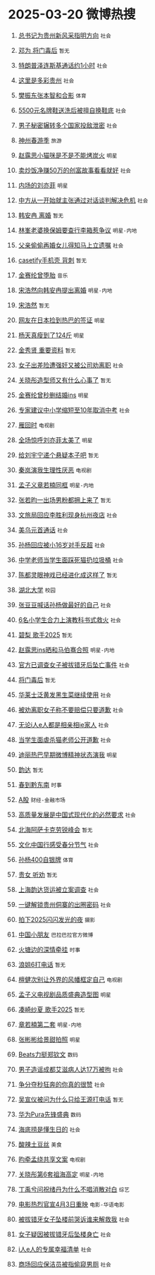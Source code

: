 # 2025-03-20 微博热搜 
1. [总书记为贵州新风采指明方向](https://m.weibo.cn/search?containerid=100103type%3D1%26t%3D10%26q%3D%23%E6%80%BB%E4%B9%A6%E8%AE%B0%E4%B8%BA%E8%B4%B5%E5%B7%9E%E6%96%B0%E9%A3%8E%E9%87%87%E6%8C%87%E6%98%8E%E6%96%B9%E5%90%91%23&stream_entry_id=51&isnewpage=1&extparam=seat%3D1%26pos%3D0%26cate%3D10103%26filter_type%3Drealtimehot%26stream_entry_id%3D51%26c_type%3D51%26q%3D%2523%25E6%2580%25BB%25E4%25B9%25A6%25E8%25AE%25B0%25E4%25B8%25BA%25E8%25B4%25B5%25E5%25B7%259E%25E6%2596%25B0%25E9%25A3%258E%25E9%2587%2587%25E6%258C%2587%25E6%2598%258E%25E6%2596%25B9%25E5%2590%2591%2523%26dgr%3D0%26display_time%3D1742419459%26pre_seqid%3D17424194598290327636117) `社会` 

2. [邓为 将门毒后](https://m.weibo.cn/search?containerid=100103type%3D1%26t%3D10%26q%3D%E9%82%93%E4%B8%BA+%E5%B0%86%E9%97%A8%E6%AF%92%E5%90%8E&stream_entry_id=31&isnewpage=1&extparam=seat%3D1%26pos%3D0%26filter_type%3Drealtimehot%26c_type%3D31%26flag%3D0%26realpos%3D1%26cate%3D5001%26lcate%3D5001%26band_rank%3D1%26stream_entry_id%3D31%26q%3D%25E9%2582%2593%25E4%25B8%25BA%2520%25E5%25B0%2586%25E9%2597%25A8%25E6%25AF%2592%25E5%2590%258E%26dgr%3D0%26display_time%3D1742419459%26pre_seqid%3D17424194598290327636117) `暂无` 

3. [特朗普泽连斯基通话约1小时](https://m.weibo.cn/search?containerid=100103type%3D1%26t%3D10%26q%3D%23%E7%89%B9%E6%9C%97%E6%99%AE%E6%B3%BD%E8%BF%9E%E6%96%AF%E5%9F%BA%E9%80%9A%E8%AF%9D%E7%BA%A61%E5%B0%8F%E6%97%B6%23&stream_entry_id=31&isnewpage=1&extparam=seat%3D1%26pos%3D1%26filter_type%3Drealtimehot%26c_type%3D31%26flag%3D0%26realpos%3D2%26cate%3D5001%26lcate%3D5001%26band_rank%3D2%26stream_entry_id%3D31%26q%3D%2523%25E7%2589%25B9%25E6%259C%2597%25E6%2599%25AE%25E6%25B3%25BD%25E8%25BF%259E%25E6%2596%25AF%25E5%259F%25BA%25E9%2580%259A%25E8%25AF%259D%25E7%25BA%25A61%25E5%25B0%258F%25E6%2597%25B6%2523%26dgr%3D0%26display_time%3D1742419459%26pre_seqid%3D17424194598290327636117) `社会` 

4. [这里是多彩贵州](https://m.weibo.cn/search?containerid=100103type%3D1%26t%3D10%26q%3D%23%E8%BF%99%E9%87%8C%E6%98%AF%E5%A4%9A%E5%BD%A9%E8%B4%B5%E5%B7%9E%23&stream_entry_id=31&isnewpage=1&extparam=seat%3D1%26pos%3D2%26filter_type%3Drealtimehot%26c_type%3D31%26flag%3D0%26realpos%3D3%26cate%3D5001%26lcate%3D5001%26band_rank%3D3%26stream_entry_id%3D31%26q%3D%2523%25E8%25BF%2599%25E9%2587%258C%25E6%2598%25AF%25E5%25A4%259A%25E5%25BD%25A9%25E8%25B4%25B5%25E5%25B7%259E%2523%26dgr%3D0%26display_time%3D1742419459%26pre_seqid%3D17424194598290327636117) `社会` 

5. [樊振东张本智和合影](https://m.weibo.cn/search?containerid=100103type%3D1%26t%3D10%26q%3D%23%E6%A8%8A%E6%8C%AF%E4%B8%9C%E5%BC%A0%E6%9C%AC%E6%99%BA%E5%92%8C%E5%90%88%E5%BD%B1%23&stream_entry_id=31&isnewpage=1&extparam=seat%3D1%26pos%3D3%26filter_type%3Drealtimehot%26c_type%3D31%26flag%3D0%26realpos%3D4%26cate%3D5001%26lcate%3D5001%26band_rank%3D4%26stream_entry_id%3D31%26q%3D%2523%25E6%25A8%258A%25E6%258C%25AF%25E4%25B8%259C%25E5%25BC%25A0%25E6%259C%25AC%25E6%2599%25BA%25E5%2592%258C%25E5%2590%2588%25E5%25BD%25B1%2523%26dgr%3D0%26display_time%3D1742419459%26pre_seqid%3D17424194598290327636117) `体育` 

6. [5500元名牌鞋送洗后被擅自换鞋底](https://m.weibo.cn/search?containerid=100103type%3D1%26t%3D10%26q%3D%235500%E5%85%83%E5%90%8D%E7%89%8C%E9%9E%8B%E9%80%81%E6%B4%97%E5%90%8E%E8%A2%AB%E6%93%85%E8%87%AA%E6%8D%A2%E9%9E%8B%E5%BA%95%23&stream_entry_id=31&isnewpage=1&extparam=seat%3D1%26pos%3D4%26filter_type%3Drealtimehot%26c_type%3D31%26flag%3D0%26realpos%3D5%26cate%3D5001%26lcate%3D5001%26band_rank%3D5%26stream_entry_id%3D31%26q%3D%25235500%25E5%2585%2583%25E5%2590%258D%25E7%2589%258C%25E9%259E%258B%25E9%2580%2581%25E6%25B4%2597%25E5%2590%258E%25E8%25A2%25AB%25E6%2593%2585%25E8%2587%25AA%25E6%258D%25A2%25E9%259E%258B%25E5%25BA%2595%2523%26dgr%3D0%26display_time%3D1742419459%26pre_seqid%3D17424194598290327636117) `社会` 

7. [男子秘密辗转多个国家投敌泄密](https://m.weibo.cn/search?containerid=100103type%3D1%26t%3D10%26q%3D%23%E7%94%B7%E5%AD%90%E7%A7%98%E5%AF%86%E8%BE%97%E8%BD%AC%E5%A4%9A%E4%B8%AA%E5%9B%BD%E5%AE%B6%E6%8A%95%E6%95%8C%E6%B3%84%E5%AF%86%23&stream_entry_id=31&isnewpage=1&extparam=seat%3D1%26pos%3D5%26filter_type%3Drealtimehot%26c_type%3D31%26flag%3D1%26realpos%3D6%26cate%3D5001%26lcate%3D5001%26band_rank%3D6%26stream_entry_id%3D31%26q%3D%2523%25E7%2594%25B7%25E5%25AD%2590%25E7%25A7%2598%25E5%25AF%2586%25E8%25BE%2597%25E8%25BD%25AC%25E5%25A4%259A%25E4%25B8%25AA%25E5%259B%25BD%25E5%25AE%25B6%25E6%258A%2595%25E6%2595%258C%25E6%25B3%2584%25E5%25AF%2586%2523%26dgr%3D0%26display_time%3D1742419459%26pre_seqid%3D17424194598290327636117) `社会` 

8. [神州春游季](https://m.weibo.cn/search?containerid=100103type%3D1%26t%3D10%26q%3D%23%E7%A5%9E%E5%B7%9E%E6%98%A5%E6%B8%B8%E5%AD%A3%23&stream_entry_id=31&isnewpage=1&extparam=seat%3D1%26pos%3D6%26adid%3D279568%26filter_type%3Drealtimehot%26c_type%3D31%26topic_ad%3D1%26lcate%3D5001%26is_ad_pos%3D1%26cate%3D5001%26stream_entry_id%3D31%26band_rank%3D7%26q%3D%2523%25E7%25A5%259E%25E5%25B7%259E%25E6%2598%25A5%25E6%25B8%25B8%25E5%25AD%25A3%2523%26dgr%3D0%26display_time%3D1742419459%26pre_seqid%3D17424194598290327636117) `旅游` 

9. [赵露思小猫咪是不是不能烤炭火](https://m.weibo.cn/search?containerid=100103type%3D1%26t%3D10%26q%3D%23%E8%B5%B5%E9%9C%B2%E6%80%9D%E5%B0%8F%E7%8C%AB%E5%92%AA%E6%98%AF%E4%B8%8D%E6%98%AF%E4%B8%8D%E8%83%BD%E7%83%A4%E7%82%AD%E7%81%AB%23&stream_entry_id=31&isnewpage=1&extparam=seat%3D1%26pos%3D7%26filter_type%3Drealtimehot%26c_type%3D31%26flag%3D0%26realpos%3D7%26cate%3D5001%26lcate%3D5001%26band_rank%3D7%26stream_entry_id%3D31%26q%3D%2523%25E8%25B5%25B5%25E9%259C%25B2%25E6%2580%259D%25E5%25B0%258F%25E7%258C%25AB%25E5%2592%25AA%25E6%2598%25AF%25E4%25B8%258D%25E6%2598%25AF%25E4%25B8%258D%25E8%2583%25BD%25E7%2583%25A4%25E7%2582%25AD%25E7%2581%25AB%2523%26dgr%3D0%26display_time%3D1742419459%26pre_seqid%3D17424194598290327636117) `明星` 

10. [卖炒饭净赚50万的创富故事看看就好](https://m.weibo.cn/search?containerid=100103type%3D1%26t%3D10%26q%3D%23%E5%8D%96%E7%82%92%E9%A5%AD%E5%87%80%E8%B5%9A50%E4%B8%87%E7%9A%84%E5%88%9B%E5%AF%8C%E6%95%85%E4%BA%8B%E7%9C%8B%E7%9C%8B%E5%B0%B1%E5%A5%BD%23&stream_entry_id=31&isnewpage=1&extparam=seat%3D1%26pos%3D8%26filter_type%3Drealtimehot%26c_type%3D31%26flag%3D0%26realpos%3D8%26cate%3D5001%26lcate%3D5001%26band_rank%3D8%26stream_entry_id%3D31%26q%3D%2523%25E5%258D%2596%25E7%2582%2592%25E9%25A5%25AD%25E5%2587%2580%25E8%25B5%259A50%25E4%25B8%2587%25E7%259A%2584%25E5%2588%259B%25E5%25AF%258C%25E6%2595%2585%25E4%25BA%258B%25E7%259C%258B%25E7%259C%258B%25E5%25B0%25B1%25E5%25A5%25BD%2523%26dgr%3D0%26display_time%3D1742419459%26pre_seqid%3D17424194598290327636117) `社会` 

11. [内场的刘亦菲](https://m.weibo.cn/search?containerid=100103type%3D1%26t%3D10%26q%3D%23%E5%86%85%E5%9C%BA%E7%9A%84%E5%88%98%E4%BA%A6%E8%8F%B2%23&stream_entry_id=31&isnewpage=1&extparam=seat%3D1%26pos%3D9%26filter_type%3Drealtimehot%26c_type%3D31%26flag%3D0%26realpos%3D9%26cate%3D5001%26lcate%3D5001%26band_rank%3D9%26stream_entry_id%3D31%26q%3D%2523%25E5%2586%2585%25E5%259C%25BA%25E7%259A%2584%25E5%2588%2598%25E4%25BA%25A6%25E8%258F%25B2%2523%26dgr%3D0%26display_time%3D1742419459%26pre_seqid%3D17424194598290327636117) `明星` 

12. [中方从一开始就主张通过对话谈判解决危机](https://m.weibo.cn/search?containerid=100103type%3D1%26t%3D10%26q%3D%23%E4%B8%AD%E6%96%B9%E4%BB%8E%E4%B8%80%E5%BC%80%E5%A7%8B%E5%B0%B1%E4%B8%BB%E5%BC%A0%E9%80%9A%E8%BF%87%E5%AF%B9%E8%AF%9D%E8%B0%88%E5%88%A4%E8%A7%A3%E5%86%B3%E5%8D%B1%E6%9C%BA%23&stream_entry_id=31&isnewpage=1&extparam=seat%3D1%26pos%3D10%26filter_type%3Drealtimehot%26c_type%3D31%26flag%3D1%26realpos%3D10%26cate%3D5001%26lcate%3D5001%26band_rank%3D10%26stream_entry_id%3D31%26q%3D%2523%25E4%25B8%25AD%25E6%2596%25B9%25E4%25BB%258E%25E4%25B8%2580%25E5%25BC%2580%25E5%25A7%258B%25E5%25B0%25B1%25E4%25B8%25BB%25E5%25BC%25A0%25E9%2580%259A%25E8%25BF%2587%25E5%25AF%25B9%25E8%25AF%259D%25E8%25B0%2588%25E5%2588%25A4%25E8%25A7%25A3%25E5%2586%25B3%25E5%258D%25B1%25E6%259C%25BA%2523%26dgr%3D0%26display_time%3D1742419459%26pre_seqid%3D17424194598290327636117) `社会` 

13. [韩安冉 离婚](https://m.weibo.cn/search?containerid=100103type%3D1%26t%3D10%26q%3D%E9%9F%A9%E5%AE%89%E5%86%89+%E7%A6%BB%E5%A9%9A&stream_entry_id=31&isnewpage=1&extparam=seat%3D1%26pos%3D11%26filter_type%3Drealtimehot%26c_type%3D31%26flag%3D2%26realpos%3D11%26cate%3D5001%26lcate%3D5001%26band_rank%3D11%26stream_entry_id%3D31%26q%3D%25E9%259F%25A9%25E5%25AE%2589%25E5%2586%2589%2520%25E7%25A6%25BB%25E5%25A9%259A%26dgr%3D0%26display_time%3D1742419459%26pre_seqid%3D17424194598290327636117) `暂无` 

14. [林峯老婆换保姆要查行李箱惹争议](https://m.weibo.cn/search?containerid=100103type%3D1%26t%3D10%26q%3D%23%E6%9E%97%E5%B3%AF%E8%80%81%E5%A9%86%E6%8D%A2%E4%BF%9D%E5%A7%86%E8%A6%81%E6%9F%A5%E8%A1%8C%E6%9D%8E%E7%AE%B1%E6%83%B9%E4%BA%89%E8%AE%AE%23&stream_entry_id=31&isnewpage=1&extparam=seat%3D1%26pos%3D12%26filter_type%3Drealtimehot%26c_type%3D31%26flag%3D2%26realpos%3D12%26cate%3D5001%26lcate%3D5001%26band_rank%3D12%26stream_entry_id%3D31%26q%3D%2523%25E6%259E%2597%25E5%25B3%25AF%25E8%2580%2581%25E5%25A9%2586%25E6%258D%25A2%25E4%25BF%259D%25E5%25A7%2586%25E8%25A6%2581%25E6%259F%25A5%25E8%25A1%258C%25E6%259D%258E%25E7%25AE%25B1%25E6%2583%25B9%25E4%25BA%2589%25E8%25AE%25AE%2523%26dgr%3D0%26display_time%3D1742419459%26pre_seqid%3D17424194598290327636117) `明星-内地` 

15. [父亲偷偷再婚女儿得知马上立遗嘱](https://m.weibo.cn/search?containerid=100103type%3D1%26t%3D10%26q%3D%23%E7%88%B6%E4%BA%B2%E5%81%B7%E5%81%B7%E5%86%8D%E5%A9%9A%E5%A5%B3%E5%84%BF%E5%BE%97%E7%9F%A5%E9%A9%AC%E4%B8%8A%E7%AB%8B%E9%81%97%E5%98%B1%23&stream_entry_id=31&isnewpage=1&extparam=seat%3D1%26pos%3D13%26filter_type%3Drealtimehot%26c_type%3D31%26flag%3D2%26realpos%3D13%26cate%3D5001%26lcate%3D5001%26band_rank%3D13%26stream_entry_id%3D31%26q%3D%2523%25E7%2588%25B6%25E4%25BA%25B2%25E5%2581%25B7%25E5%2581%25B7%25E5%2586%258D%25E5%25A9%259A%25E5%25A5%25B3%25E5%2584%25BF%25E5%25BE%2597%25E7%259F%25A5%25E9%25A9%25AC%25E4%25B8%258A%25E7%25AB%258B%25E9%2581%2597%25E5%2598%25B1%2523%26dgr%3D0%26display_time%3D1742419459%26pre_seqid%3D17424194598290327636117) `社会` 

16. [casetify手机壳 背刺](https://m.weibo.cn/search?containerid=100103type%3D1%26t%3D10%26q%3Dcasetify%E6%89%8B%E6%9C%BA%E5%A3%B3+%E8%83%8C%E5%88%BA&stream_entry_id=31&isnewpage=1&extparam=seat%3D1%26pos%3D14%26filter_type%3Drealtimehot%26c_type%3D31%26flag%3D0%26realpos%3D14%26cate%3D5001%26lcate%3D5001%26band_rank%3D14%26stream_entry_id%3D31%26q%3Dcasetify%25E6%2589%258B%25E6%259C%25BA%25E5%25A3%25B3%2520%25E8%2583%258C%25E5%2588%25BA%26dgr%3D0%26display_time%3D1742419459%26pre_seqid%3D17424194598290327636117) `暂无` 

17. [金赛纶曾堕胎](https://m.weibo.cn/search?containerid=100103type%3D1%26t%3D10%26q%3D%23%E9%87%91%E8%B5%9B%E7%BA%B6%E6%9B%BE%E5%A0%95%E8%83%8E%23&stream_entry_id=31&isnewpage=1&extparam=seat%3D1%26pos%3D15%26filter_type%3Drealtimehot%26c_type%3D31%26flag%3D2%26realpos%3D15%26cate%3D5001%26lcate%3D5001%26band_rank%3D15%26stream_entry_id%3D31%26q%3D%2523%25E9%2587%2591%25E8%25B5%259B%25E7%25BA%25B6%25E6%259B%25BE%25E5%25A0%2595%25E8%2583%258E%2523%26dgr%3D0%26display_time%3D1742419459%26pre_seqid%3D17424194598290327636117) `音乐` 

18. [宋浩然向韩安冉提出离婚](https://m.weibo.cn/search?containerid=100103type%3D1%26t%3D10%26q%3D%23%E5%AE%8B%E6%B5%A9%E7%84%B6%E5%90%91%E9%9F%A9%E5%AE%89%E5%86%89%E6%8F%90%E5%87%BA%E7%A6%BB%E5%A9%9A%23&stream_entry_id=31&isnewpage=1&extparam=seat%3D1%26pos%3D16%26filter_type%3Drealtimehot%26c_type%3D31%26flag%3D2%26realpos%3D16%26cate%3D5001%26lcate%3D5001%26band_rank%3D16%26stream_entry_id%3D31%26q%3D%2523%25E5%25AE%258B%25E6%25B5%25A9%25E7%2584%25B6%25E5%2590%2591%25E9%259F%25A9%25E5%25AE%2589%25E5%2586%2589%25E6%258F%2590%25E5%2587%25BA%25E7%25A6%25BB%25E5%25A9%259A%2523%26dgr%3D0%26display_time%3D1742419459%26pre_seqid%3D17424194598290327636117) `明星-内地` 

19. [宋浩然](https://m.weibo.cn/search?containerid=100103type%3D1%26t%3D10%26q%3D%E5%AE%8B%E6%B5%A9%E7%84%B6&stream_entry_id=31&isnewpage=1&extparam=seat%3D1%26pos%3D17%26filter_type%3Drealtimehot%26c_type%3D31%26flag%3D0%26realpos%3D17%26cate%3D5001%26lcate%3D5001%26band_rank%3D17%26stream_entry_id%3D31%26q%3D%25E5%25AE%258B%25E6%25B5%25A9%25E7%2584%25B6%26dgr%3D0%26display_time%3D1742419459%26pre_seqid%3D17424194598290327636117) `暂无` 

20. [网友在日本捡到热巴的签证](https://m.weibo.cn/search?containerid=100103type%3D1%26t%3D10%26q%3D%23%E7%BD%91%E5%8F%8B%E5%9C%A8%E6%97%A5%E6%9C%AC%E6%8D%A1%E5%88%B0%E7%83%AD%E5%B7%B4%E7%9A%84%E7%AD%BE%E8%AF%81%23&stream_entry_id=31&isnewpage=1&extparam=seat%3D1%26pos%3D18%26filter_type%3Drealtimehot%26c_type%3D31%26flag%3D2%26realpos%3D18%26cate%3D5001%26lcate%3D5001%26band_rank%3D18%26stream_entry_id%3D31%26q%3D%2523%25E7%25BD%2591%25E5%258F%258B%25E5%259C%25A8%25E6%2597%25A5%25E6%259C%25AC%25E6%258D%25A1%25E5%2588%25B0%25E7%2583%25AD%25E5%25B7%25B4%25E7%259A%2584%25E7%25AD%25BE%25E8%25AF%2581%2523%26dgr%3D0%26display_time%3D1742419459%26pre_seqid%3D17424194598290327636117) `明星` 

21. [杨天真瘦到了124斤](https://m.weibo.cn/search?containerid=100103type%3D1%26t%3D10%26q%3D%23%E6%9D%A8%E5%A4%A9%E7%9C%9F%E7%98%A6%E5%88%B0%E4%BA%86124%E6%96%A4%23&stream_entry_id=31&isnewpage=1&extparam=seat%3D1%26pos%3D19%26filter_type%3Drealtimehot%26c_type%3D31%26flag%3D2%26realpos%3D19%26cate%3D5001%26lcate%3D5001%26band_rank%3D19%26stream_entry_id%3D31%26q%3D%2523%25E6%259D%25A8%25E5%25A4%25A9%25E7%259C%259F%25E7%2598%25A6%25E5%2588%25B0%25E4%25BA%2586124%25E6%2596%25A4%2523%26dgr%3D0%26display_time%3D1742419459%26pre_seqid%3D17424194598290327636117) `明星` 

22. [金秀贤 重要资料](https://m.weibo.cn/search?containerid=100103type%3D1%26t%3D10%26q%3D%E9%87%91%E7%A7%80%E8%B4%A4+%E9%87%8D%E8%A6%81%E8%B5%84%E6%96%99&stream_entry_id=31&isnewpage=1&extparam=seat%3D1%26pos%3D20%26filter_type%3Drealtimehot%26c_type%3D31%26flag%3D2%26realpos%3D20%26cate%3D5001%26lcate%3D5001%26band_rank%3D20%26stream_entry_id%3D31%26q%3D%25E9%2587%2591%25E7%25A7%2580%25E8%25B4%25A4%2520%25E9%2587%258D%25E8%25A6%2581%25E8%25B5%2584%25E6%2596%2599%26dgr%3D0%26display_time%3D1742419459%26pre_seqid%3D17424194598290327636117) `暂无` 

23. [女子出差险遭强奸又被公司劝离职](https://m.weibo.cn/search?containerid=100103type%3D1%26t%3D10%26q%3D%23%E5%A5%B3%E5%AD%90%E5%87%BA%E5%B7%AE%E9%99%A9%E9%81%AD%E5%BC%BA%E5%A5%B8%E5%8F%88%E8%A2%AB%E5%85%AC%E5%8F%B8%E5%8A%9D%E7%A6%BB%E8%81%8C%23&stream_entry_id=31&isnewpage=1&extparam=seat%3D1%26pos%3D21%26filter_type%3Drealtimehot%26c_type%3D31%26flag%3D2%26realpos%3D21%26cate%3D5001%26lcate%3D5001%26band_rank%3D21%26stream_entry_id%3D31%26q%3D%2523%25E5%25A5%25B3%25E5%25AD%2590%25E5%2587%25BA%25E5%25B7%25AE%25E9%2599%25A9%25E9%2581%25AD%25E5%25BC%25BA%25E5%25A5%25B8%25E5%258F%2588%25E8%25A2%25AB%25E5%2585%25AC%25E5%258F%25B8%25E5%258A%259D%25E7%25A6%25BB%25E8%2581%258C%2523%26dgr%3D0%26display_time%3D1742419459%26pre_seqid%3D17424194598290327636117) `社会` 

24. [关晓彤造型师又有什么心事了](https://m.weibo.cn/search?containerid=100103type%3D1%26t%3D10%26q%3D%E5%85%B3%E6%99%93%E5%BD%A4%E9%80%A0%E5%9E%8B%E5%B8%88%E5%8F%88%E6%9C%89%E4%BB%80%E4%B9%88%E5%BF%83%E4%BA%8B%E4%BA%86&stream_entry_id=31&isnewpage=1&extparam=seat%3D1%26pos%3D22%26filter_type%3Drealtimehot%26c_type%3D31%26flag%3D2%26realpos%3D22%26cate%3D5001%26lcate%3D5001%26band_rank%3D22%26stream_entry_id%3D31%26q%3D%25E5%2585%25B3%25E6%2599%2593%25E5%25BD%25A4%25E9%2580%25A0%25E5%259E%258B%25E5%25B8%2588%25E5%258F%2588%25E6%259C%2589%25E4%25BB%2580%25E4%25B9%2588%25E5%25BF%2583%25E4%25BA%258B%25E4%25BA%2586%26dgr%3D0%26display_time%3D1742419459%26pre_seqid%3D17424194598290327636117) `暂无` 

25. [金赛纶曾秒删结婚ins](https://m.weibo.cn/search?containerid=100103type%3D1%26t%3D10%26q%3D%23%E9%87%91%E8%B5%9B%E7%BA%B6%E6%9B%BE%E7%A7%92%E5%88%A0%E7%BB%93%E5%A9%9Ains%23&stream_entry_id=31&isnewpage=1&extparam=seat%3D1%26pos%3D23%26filter_type%3Drealtimehot%26c_type%3D31%26flag%3D2%26realpos%3D23%26cate%3D5001%26lcate%3D5001%26band_rank%3D23%26stream_entry_id%3D31%26q%3D%2523%25E9%2587%2591%25E8%25B5%259B%25E7%25BA%25B6%25E6%259B%25BE%25E7%25A7%2592%25E5%2588%25A0%25E7%25BB%2593%25E5%25A9%259Ains%2523%26dgr%3D0%26display_time%3D1742419459%26pre_seqid%3D17424194598290327636117) `明星` 

26. [专家建议中小学缩短至10年取消中考](https://m.weibo.cn/search?containerid=100103type%3D1%26t%3D10%26q%3D%23%E4%B8%93%E5%AE%B6%E5%BB%BA%E8%AE%AE%E4%B8%AD%E5%B0%8F%E5%AD%A6%E7%BC%A9%E7%9F%AD%E8%87%B310%E5%B9%B4%E5%8F%96%E6%B6%88%E4%B8%AD%E8%80%83%23&stream_entry_id=31&isnewpage=1&extparam=seat%3D1%26pos%3D24%26filter_type%3Drealtimehot%26c_type%3D31%26flag%3D0%26realpos%3D24%26cate%3D5001%26lcate%3D5001%26band_rank%3D24%26stream_entry_id%3D31%26q%3D%2523%25E4%25B8%2593%25E5%25AE%25B6%25E5%25BB%25BA%25E8%25AE%25AE%25E4%25B8%25AD%25E5%25B0%258F%25E5%25AD%25A6%25E7%25BC%25A9%25E7%259F%25AD%25E8%2587%25B310%25E5%25B9%25B4%25E5%258F%2596%25E6%25B6%2588%25E4%25B8%25AD%25E8%2580%2583%2523%26dgr%3D0%26display_time%3D1742419459%26pre_seqid%3D17424194598290327636117) `社会` 

27. [雁回时](https://m.weibo.cn/search?containerid=100103type%3D1%26t%3D10%26q%3D%E9%9B%81%E5%9B%9E%E6%97%B6&stream_entry_id=31&isnewpage=1&extparam=seat%3D1%26pos%3D25%26filter_type%3Drealtimehot%26c_type%3D31%26flag%3D0%26realpos%3D25%26cate%3D5001%26lcate%3D5001%26band_rank%3D25%26stream_entry_id%3D31%26q%3D%25E9%259B%2581%25E5%259B%259E%25E6%2597%25B6%26dgr%3D0%26display_time%3D1742419459%26pre_seqid%3D17424194598290327636117) `电视剧` 

28. [全场惊呼刘亦菲太美了](https://m.weibo.cn/search?containerid=100103type%3D1%26t%3D10%26q%3D%23%E5%85%A8%E5%9C%BA%E6%83%8A%E5%91%BC%E5%88%98%E4%BA%A6%E8%8F%B2%E5%A4%AA%E7%BE%8E%E4%BA%86%23&stream_entry_id=31&isnewpage=1&extparam=seat%3D1%26pos%3D26%26filter_type%3Drealtimehot%26c_type%3D31%26flag%3D0%26realpos%3D26%26cate%3D5001%26lcate%3D5001%26band_rank%3D26%26stream_entry_id%3D31%26q%3D%2523%25E5%2585%25A8%25E5%259C%25BA%25E6%2583%258A%25E5%2591%25BC%25E5%2588%2598%25E4%25BA%25A6%25E8%258F%25B2%25E5%25A4%25AA%25E7%25BE%258E%25E4%25BA%2586%2523%26dgr%3D0%26display_time%3D1742419459%26pre_seqid%3D17424194598290327636117) `明星` 

29. [给刘宇宁递个悬疑本子吧](https://m.weibo.cn/search?containerid=100103type%3D1%26t%3D10%26q%3D%E7%BB%99%E5%88%98%E5%AE%87%E5%AE%81%E9%80%92%E4%B8%AA%E6%82%AC%E7%96%91%E6%9C%AC%E5%AD%90%E5%90%A7&stream_entry_id=31&isnewpage=1&extparam=seat%3D1%26pos%3D27%26filter_type%3Drealtimehot%26c_type%3D31%26flag%3D0%26realpos%3D27%26cate%3D5001%26lcate%3D5001%26band_rank%3D27%26stream_entry_id%3D31%26q%3D%25E7%25BB%2599%25E5%2588%2598%25E5%25AE%2587%25E5%25AE%2581%25E9%2580%2592%25E4%25B8%25AA%25E6%2582%25AC%25E7%2596%2591%25E6%259C%25AC%25E5%25AD%2590%25E5%2590%25A7%26dgr%3D0%26display_time%3D1742419459%26pre_seqid%3D17424194598290327636117) `暂无` 

30. [秦岚演我生理性厌恶](https://m.weibo.cn/search?containerid=100103type%3D1%26t%3D10%26q%3D%E7%A7%A6%E5%B2%9A%E6%BC%94%E6%88%91%E7%94%9F%E7%90%86%E6%80%A7%E5%8E%8C%E6%81%B6&stream_entry_id=31&isnewpage=1&extparam=seat%3D1%26pos%3D28%26filter_type%3Drealtimehot%26c_type%3D31%26flag%3D0%26realpos%3D28%26cate%3D5001%26lcate%3D5001%26band_rank%3D28%26stream_entry_id%3D31%26q%3D%25E7%25A7%25A6%25E5%25B2%259A%25E6%25BC%2594%25E6%2588%2591%25E7%2594%259F%25E7%2590%2586%25E6%2580%25A7%25E5%258E%258C%25E6%2581%25B6%26dgr%3D0%26display_time%3D1742419459%26pre_seqid%3D17424194598290327636117) `电视剧` 

31. [孟子义章若楠同框](https://m.weibo.cn/search?containerid=100103type%3D1%26t%3D10%26q%3D%23%E5%AD%9F%E5%AD%90%E4%B9%89%E7%AB%A0%E8%8B%A5%E6%A5%A0%E5%90%8C%E6%A1%86%23&stream_entry_id=31&isnewpage=1&extparam=seat%3D1%26pos%3D29%26filter_type%3Drealtimehot%26c_type%3D31%26flag%3D0%26realpos%3D29%26cate%3D5001%26lcate%3D5001%26band_rank%3D29%26stream_entry_id%3D31%26q%3D%2523%25E5%25AD%259F%25E5%25AD%2590%25E4%25B9%2589%25E7%25AB%25A0%25E8%258B%25A5%25E6%25A5%25A0%25E5%2590%258C%25E6%25A1%2586%2523%26dgr%3D0%26display_time%3D1742419459%26pre_seqid%3D17424194598290327636117) `明星-内地` 

32. [张若昀一出场男粉都拥上来了](https://m.weibo.cn/search?containerid=100103type%3D1%26t%3D10%26q%3D%E5%BC%A0%E8%8B%A5%E6%98%80%E4%B8%80%E5%87%BA%E5%9C%BA%E7%94%B7%E7%B2%89%E9%83%BD%E6%8B%A5%E4%B8%8A%E6%9D%A5%E4%BA%86&stream_entry_id=31&isnewpage=1&extparam=seat%3D1%26pos%3D30%26filter_type%3Drealtimehot%26c_type%3D31%26flag%3D0%26realpos%3D30%26cate%3D5001%26lcate%3D5001%26band_rank%3D30%26stream_entry_id%3D31%26q%3D%25E5%25BC%25A0%25E8%258B%25A5%25E6%2598%2580%25E4%25B8%2580%25E5%2587%25BA%25E5%259C%25BA%25E7%2594%25B7%25E7%25B2%2589%25E9%2583%25BD%25E6%258B%25A5%25E4%25B8%258A%25E6%259D%25A5%25E4%25BA%2586%26dgr%3D0%26display_time%3D1742419459%26pre_seqid%3D17424194598290327636117) `暂无` 

33. [文旅局回应李胜利现身杭州夜店](https://m.weibo.cn/search?containerid=100103type%3D1%26t%3D10%26q%3D%23%E6%96%87%E6%97%85%E5%B1%80%E5%9B%9E%E5%BA%94%E6%9D%8E%E8%83%9C%E5%88%A9%E7%8E%B0%E8%BA%AB%E6%9D%AD%E5%B7%9E%E5%A4%9C%E5%BA%97%23&stream_entry_id=31&isnewpage=1&extparam=seat%3D1%26pos%3D31%26filter_type%3Drealtimehot%26c_type%3D31%26flag%3D1%26realpos%3D31%26cate%3D5001%26lcate%3D5001%26band_rank%3D31%26stream_entry_id%3D31%26q%3D%2523%25E6%2596%2587%25E6%2597%2585%25E5%25B1%2580%25E5%259B%259E%25E5%25BA%2594%25E6%259D%258E%25E8%2583%259C%25E5%2588%25A9%25E7%258E%25B0%25E8%25BA%25AB%25E6%259D%25AD%25E5%25B7%259E%25E5%25A4%259C%25E5%25BA%2597%2523%26dgr%3D0%26display_time%3D1742419459%26pre_seqid%3D17424194598290327636117) `社会` 

34. [美乌元首通话](https://m.weibo.cn/search?containerid=100103type%3D1%26t%3D10%26q%3D%23%E7%BE%8E%E4%B9%8C%E5%85%83%E9%A6%96%E9%80%9A%E8%AF%9D%23&stream_entry_id=31&isnewpage=1&extparam=seat%3D1%26pos%3D32%26filter_type%3Drealtimehot%26c_type%3D31%26flag%3D0%26realpos%3D32%26cate%3D5001%26lcate%3D5001%26band_rank%3D32%26stream_entry_id%3D31%26q%3D%2523%25E7%25BE%258E%25E4%25B9%258C%25E5%2585%2583%25E9%25A6%2596%25E9%2580%259A%25E8%25AF%259D%2523%26dgr%3D0%26display_time%3D1742419459%26pre_seqid%3D17424194598290327636117) `社会` 

35. [孙杨回应被小16岁对手反超](https://m.weibo.cn/search?containerid=100103type%3D1%26t%3D10%26q%3D%23%E5%AD%99%E6%9D%A8%E5%9B%9E%E5%BA%94%E8%A2%AB%E5%B0%8F16%E5%B2%81%E5%AF%B9%E6%89%8B%E5%8F%8D%E8%B6%85%23&stream_entry_id=31&isnewpage=1&extparam=seat%3D1%26pos%3D33%26filter_type%3Drealtimehot%26c_type%3D31%26flag%3D0%26realpos%3D33%26cate%3D5001%26lcate%3D5001%26band_rank%3D33%26stream_entry_id%3D31%26q%3D%2523%25E5%25AD%2599%25E6%259D%25A8%25E5%259B%259E%25E5%25BA%2594%25E8%25A2%25AB%25E5%25B0%258F16%25E5%25B2%2581%25E5%25AF%25B9%25E6%2589%258B%25E5%258F%258D%25E8%25B6%2585%2523%26dgr%3D0%26display_time%3D1742419459%26pre_seqid%3D17424194598290327636117) `社会` 

36. [中学老师当学生面踩死猫扔垃圾桶](https://m.weibo.cn/search?containerid=100103type%3D1%26t%3D10%26q%3D%23%E4%B8%AD%E5%AD%A6%E8%80%81%E5%B8%88%E5%BD%93%E5%AD%A6%E7%94%9F%E9%9D%A2%E8%B8%A9%E6%AD%BB%E7%8C%AB%E6%89%94%E5%9E%83%E5%9C%BE%E6%A1%B6%23&stream_entry_id=31&isnewpage=1&extparam=seat%3D1%26pos%3D34%26filter_type%3Drealtimehot%26c_type%3D31%26flag%3D0%26realpos%3D34%26cate%3D5001%26lcate%3D5001%26band_rank%3D34%26stream_entry_id%3D31%26q%3D%2523%25E4%25B8%25AD%25E5%25AD%25A6%25E8%2580%2581%25E5%25B8%2588%25E5%25BD%2593%25E5%25AD%25A6%25E7%2594%259F%25E9%259D%25A2%25E8%25B8%25A9%25E6%25AD%25BB%25E7%258C%25AB%25E6%2589%2594%25E5%259E%2583%25E5%259C%25BE%25E6%25A1%25B6%2523%26dgr%3D0%26display_time%3D1742419459%26pre_seqid%3D17424194598290327636117) `社会` 

37. [陈都灵眼神戏已经进化成这样了](https://m.weibo.cn/search?containerid=100103type%3D1%26t%3D10%26q%3D%E9%99%88%E9%83%BD%E7%81%B5%E7%9C%BC%E7%A5%9E%E6%88%8F%E5%B7%B2%E7%BB%8F%E8%BF%9B%E5%8C%96%E6%88%90%E8%BF%99%E6%A0%B7%E4%BA%86&stream_entry_id=31&isnewpage=1&extparam=seat%3D1%26pos%3D35%26filter_type%3Drealtimehot%26c_type%3D31%26flag%3D0%26realpos%3D35%26cate%3D5001%26lcate%3D5001%26band_rank%3D35%26stream_entry_id%3D31%26q%3D%25E9%2599%2588%25E9%2583%25BD%25E7%2581%25B5%25E7%259C%25BC%25E7%25A5%259E%25E6%2588%258F%25E5%25B7%25B2%25E7%25BB%258F%25E8%25BF%259B%25E5%258C%2596%25E6%2588%2590%25E8%25BF%2599%25E6%25A0%25B7%25E4%25BA%2586%26dgr%3D0%26display_time%3D1742419459%26pre_seqid%3D17424194598290327636117) `暂无` 

38. [湖北大学](https://m.weibo.cn/search?containerid=100103type%3D1%26t%3D10%26q%3D%E6%B9%96%E5%8C%97%E5%A4%A7%E5%AD%A6&stream_entry_id=31&isnewpage=1&extparam=seat%3D1%26pos%3D36%26filter_type%3Drealtimehot%26c_type%3D31%26flag%3D0%26realpos%3D36%26cate%3D5001%26lcate%3D5001%26band_rank%3D36%26stream_entry_id%3D31%26q%3D%25E6%25B9%2596%25E5%258C%2597%25E5%25A4%25A7%25E5%25AD%25A6%26dgr%3D0%26display_time%3D1742419459%26pre_seqid%3D17424194598290327636117) `校园` 

39. [张豆豆喊话孙杨做最好的自己](https://m.weibo.cn/search?containerid=100103type%3D1%26t%3D10%26q%3D%23%E5%BC%A0%E8%B1%86%E8%B1%86%E5%96%8A%E8%AF%9D%E5%AD%99%E6%9D%A8%E5%81%9A%E6%9C%80%E5%A5%BD%E7%9A%84%E8%87%AA%E5%B7%B1%23&stream_entry_id=31&isnewpage=1&extparam=seat%3D1%26pos%3D37%26filter_type%3Drealtimehot%26c_type%3D31%26flag%3D0%26realpos%3D37%26cate%3D5001%26lcate%3D5001%26band_rank%3D37%26stream_entry_id%3D31%26q%3D%2523%25E5%25BC%25A0%25E8%25B1%2586%25E8%25B1%2586%25E5%2596%258A%25E8%25AF%259D%25E5%25AD%2599%25E6%259D%25A8%25E5%2581%259A%25E6%259C%2580%25E5%25A5%25BD%25E7%259A%2584%25E8%2587%25AA%25E5%25B7%25B1%2523%26dgr%3D0%26display_time%3D1742419459%26pre_seqid%3D17424194598290327636117) `社会` 

40. [6名小学生合力上演教科书式救火](https://m.weibo.cn/search?containerid=100103type%3D1%26t%3D10%26q%3D%236%E5%90%8D%E5%B0%8F%E5%AD%A6%E7%94%9F%E5%90%88%E5%8A%9B%E4%B8%8A%E6%BC%94%E6%95%99%E7%A7%91%E4%B9%A6%E5%BC%8F%E6%95%91%E7%81%AB%23&stream_entry_id=31&isnewpage=1&extparam=seat%3D1%26pos%3D38%26filter_type%3Drealtimehot%26c_type%3D31%26flag%3D1%26realpos%3D38%26cate%3D5001%26lcate%3D5001%26band_rank%3D38%26stream_entry_id%3D31%26q%3D%25236%25E5%2590%258D%25E5%25B0%258F%25E5%25AD%25A6%25E7%2594%259F%25E5%2590%2588%25E5%258A%259B%25E4%25B8%258A%25E6%25BC%2594%25E6%2595%2599%25E7%25A7%2591%25E4%25B9%25A6%25E5%25BC%258F%25E6%2595%2591%25E7%2581%25AB%2523%26dgr%3D0%26display_time%3D1742419459%26pre_seqid%3D17424194598290327636117) `社会` 

41. [碧梨 歌手2025](https://m.weibo.cn/search?containerid=100103type%3D1%26t%3D10%26q%3D%E7%A2%A7%E6%A2%A8+%E6%AD%8C%E6%89%8B2025&stream_entry_id=31&isnewpage=1&extparam=seat%3D1%26pos%3D39%26filter_type%3Drealtimehot%26c_type%3D31%26flag%3D0%26realpos%3D39%26cate%3D5001%26lcate%3D5001%26band_rank%3D39%26stream_entry_id%3D31%26q%3D%25E7%25A2%25A7%25E6%25A2%25A8%2520%25E6%25AD%258C%25E6%2589%258B2025%26dgr%3D0%26display_time%3D1742419459%26pre_seqid%3D17424194598290327636117) `暂无` 

42. [赵露思ins晒和马伯骞合照](https://m.weibo.cn/search?containerid=100103type%3D1%26t%3D10%26q%3D%23%E8%B5%B5%E9%9C%B2%E6%80%9Dins%E6%99%92%E5%92%8C%E9%A9%AC%E4%BC%AF%E9%AA%9E%E5%90%88%E7%85%A7%23&stream_entry_id=31&isnewpage=1&extparam=seat%3D1%26pos%3D40%26filter_type%3Drealtimehot%26c_type%3D31%26flag%3D0%26realpos%3D40%26cate%3D5001%26lcate%3D5001%26band_rank%3D40%26stream_entry_id%3D31%26q%3D%2523%25E8%25B5%25B5%25E9%259C%25B2%25E6%2580%259Dins%25E6%2599%2592%25E5%2592%258C%25E9%25A9%25AC%25E4%25BC%25AF%25E9%25AA%259E%25E5%2590%2588%25E7%2585%25A7%2523%26dgr%3D0%26display_time%3D1742419459%26pre_seqid%3D17424194598290327636117) `明星-内地` 

43. [官方已调查女子被拔错牙后坠亡事件](https://m.weibo.cn/search?containerid=100103type%3D1%26t%3D10%26q%3D%23%E5%AE%98%E6%96%B9%E5%B7%B2%E8%B0%83%E6%9F%A5%E5%A5%B3%E5%AD%90%E8%A2%AB%E6%8B%94%E9%94%99%E7%89%99%E5%90%8E%E5%9D%A0%E4%BA%A1%E4%BA%8B%E4%BB%B6%23&stream_entry_id=31&isnewpage=1&extparam=seat%3D1%26pos%3D41%26filter_type%3Drealtimehot%26c_type%3D31%26flag%3D0%26realpos%3D41%26cate%3D5001%26lcate%3D5001%26band_rank%3D41%26stream_entry_id%3D31%26q%3D%2523%25E5%25AE%2598%25E6%2596%25B9%25E5%25B7%25B2%25E8%25B0%2583%25E6%259F%25A5%25E5%25A5%25B3%25E5%25AD%2590%25E8%25A2%25AB%25E6%258B%2594%25E9%2594%2599%25E7%2589%2599%25E5%2590%258E%25E5%259D%25A0%25E4%25BA%25A1%25E4%25BA%258B%25E4%25BB%25B6%2523%26dgr%3D0%26display_time%3D1742419459%26pre_seqid%3D17424194598290327636117) `社会` 

44. [将门毒后](https://m.weibo.cn/search?containerid=100103type%3D1%26t%3D10%26q%3D%E5%B0%86%E9%97%A8%E6%AF%92%E5%90%8E&stream_entry_id=31&isnewpage=1&extparam=seat%3D1%26pos%3D42%26filter_type%3Drealtimehot%26c_type%3D31%26flag%3D0%26realpos%3D42%26cate%3D5001%26lcate%3D5001%26band_rank%3D42%26stream_entry_id%3D31%26q%3D%25E5%25B0%2586%25E9%2597%25A8%25E6%25AF%2592%25E5%2590%258E%26dgr%3D0%26display_time%3D1742419459%26pre_seqid%3D17424194598290327636117) `暂无` 

45. [华莱士泛黄发黑生菜继续使用](https://m.weibo.cn/search?containerid=100103type%3D1%26t%3D10%26q%3D%23%E5%8D%8E%E8%8E%B1%E5%A3%AB%E6%B3%9B%E9%BB%84%E5%8F%91%E9%BB%91%E7%94%9F%E8%8F%9C%E7%BB%A7%E7%BB%AD%E4%BD%BF%E7%94%A8%23&stream_entry_id=31&isnewpage=1&extparam=seat%3D1%26pos%3D43%26filter_type%3Drealtimehot%26c_type%3D31%26flag%3D1%26realpos%3D43%26cate%3D5001%26lcate%3D5001%26band_rank%3D43%26stream_entry_id%3D31%26q%3D%2523%25E5%258D%258E%25E8%258E%25B1%25E5%25A3%25AB%25E6%25B3%259B%25E9%25BB%2584%25E5%258F%2591%25E9%25BB%2591%25E7%2594%259F%25E8%258F%259C%25E7%25BB%25A7%25E7%25BB%25AD%25E4%25BD%25BF%25E7%2594%25A8%2523%26dgr%3D0%26display_time%3D1742419459%26pre_seqid%3D17424194598290327636117) `社会` 

46. [被劝离职女子称不要赔偿只要道歉](https://m.weibo.cn/search?containerid=100103type%3D1%26t%3D10%26q%3D%23%E8%A2%AB%E5%8A%9D%E7%A6%BB%E8%81%8C%E5%A5%B3%E5%AD%90%E7%A7%B0%E4%B8%8D%E8%A6%81%E8%B5%94%E5%81%BF%E5%8F%AA%E8%A6%81%E9%81%93%E6%AD%89%23&stream_entry_id=31&isnewpage=1&extparam=seat%3D1%26pos%3D44%26filter_type%3Drealtimehot%26c_type%3D31%26flag%3D1%26realpos%3D44%26cate%3D5001%26lcate%3D5001%26band_rank%3D44%26stream_entry_id%3D31%26q%3D%2523%25E8%25A2%25AB%25E5%258A%259D%25E7%25A6%25BB%25E8%2581%258C%25E5%25A5%25B3%25E5%25AD%2590%25E7%25A7%25B0%25E4%25B8%258D%25E8%25A6%2581%25E8%25B5%2594%25E5%2581%25BF%25E5%258F%25AA%25E8%25A6%2581%25E9%2581%2593%25E6%25AD%2589%2523%26dgr%3D0%26display_time%3D1742419459%26pre_seqid%3D17424194598290327636117) `社会` 

47. [无论i人e人都是相亲相ie家人](https://m.weibo.cn/search?containerid=100103type%3D1%26t%3D10%26q%3D%23%E6%97%A0%E8%AE%BAi%E4%BA%BAe%E4%BA%BA%E9%83%BD%E6%98%AF%E7%9B%B8%E4%BA%B2%E7%9B%B8ie%E5%AE%B6%E4%BA%BA%23&stream_entry_id=31&isnewpage=1&extparam=seat%3D1%26pos%3D45%26filter_type%3Drealtimehot%26c_type%3D31%26flag%3D0%26realpos%3D45%26cate%3D5001%26lcate%3D5001%26band_rank%3D45%26stream_entry_id%3D31%26q%3D%2523%25E6%2597%25A0%25E8%25AE%25BAi%25E4%25BA%25BAe%25E4%25BA%25BA%25E9%2583%25BD%25E6%2598%25AF%25E7%259B%25B8%25E4%25BA%25B2%25E7%259B%25B8ie%25E5%25AE%25B6%25E4%25BA%25BA%2523%26dgr%3D0%26display_time%3D1742419459%26pre_seqid%3D17424194598290327636117) `社会` 

48. [当学生面虐杀猫老师公开道歉](https://m.weibo.cn/search?containerid=100103type%3D1%26t%3D10%26q%3D%23%E5%BD%93%E5%AD%A6%E7%94%9F%E9%9D%A2%E8%99%90%E6%9D%80%E7%8C%AB%E8%80%81%E5%B8%88%E5%85%AC%E5%BC%80%E9%81%93%E6%AD%89%23&stream_entry_id=31&isnewpage=1&extparam=seat%3D1%26pos%3D46%26filter_type%3Drealtimehot%26c_type%3D31%26flag%3D0%26realpos%3D46%26cate%3D5001%26lcate%3D5001%26band_rank%3D46%26stream_entry_id%3D31%26q%3D%2523%25E5%25BD%2593%25E5%25AD%25A6%25E7%2594%259F%25E9%259D%25A2%25E8%2599%2590%25E6%259D%2580%25E7%258C%25AB%25E8%2580%2581%25E5%25B8%2588%25E5%2585%25AC%25E5%25BC%2580%25E9%2581%2593%25E6%25AD%2589%2523%26dgr%3D0%26display_time%3D1742419459%26pre_seqid%3D17424194598290327636117) `社会` 

49. [迪丽热巴早期微博精神状态演我](https://m.weibo.cn/search?containerid=100103type%3D1%26t%3D10%26q%3D%23%E8%BF%AA%E4%B8%BD%E7%83%AD%E5%B7%B4%E6%97%A9%E6%9C%9F%E5%BE%AE%E5%8D%9A%E7%B2%BE%E7%A5%9E%E7%8A%B6%E6%80%81%E6%BC%94%E6%88%91%23&stream_entry_id=31&isnewpage=1&extparam=seat%3D1%26pos%3D47%26filter_type%3Drealtimehot%26c_type%3D31%26flag%3D0%26realpos%3D47%26cate%3D5001%26lcate%3D5001%26band_rank%3D47%26stream_entry_id%3D31%26q%3D%2523%25E8%25BF%25AA%25E4%25B8%25BD%25E7%2583%25AD%25E5%25B7%25B4%25E6%2597%25A9%25E6%259C%259F%25E5%25BE%25AE%25E5%258D%259A%25E7%25B2%25BE%25E7%25A5%259E%25E7%258A%25B6%25E6%2580%2581%25E6%25BC%2594%25E6%2588%2591%2523%26dgr%3D0%26display_time%3D1742419459%26pre_seqid%3D17424194598290327636117) `明星` 

50. [韵达](https://m.weibo.cn/search?containerid=100103type%3D1%26t%3D10%26q%3D%E9%9F%B5%E8%BE%BE&stream_entry_id=31&isnewpage=1&extparam=seat%3D1%26pos%3D48%26filter_type%3Drealtimehot%26c_type%3D31%26flag%3D0%26realpos%3D48%26cate%3D5001%26lcate%3D5001%26band_rank%3D48%26stream_entry_id%3D31%26q%3D%25E9%259F%25B5%25E8%25BE%25BE%26dgr%3D0%26display_time%3D1742419459%26pre_seqid%3D17424194598290327636117) `暂无` 

51. [春到黔东南](https://m.weibo.cn/search?containerid=100103type%3D1%26t%3D10%26q%3D%23%E6%98%A5%E5%88%B0%E9%BB%94%E4%B8%9C%E5%8D%97%23&stream_entry_id=31&isnewpage=1&extparam=seat%3D1%26pos%3D49%26filter_type%3Drealtimehot%26c_type%3D31%26flag%3D1%26realpos%3D49%26cate%3D5001%26lcate%3D5001%26band_rank%3D49%26stream_entry_id%3D31%26q%3D%2523%25E6%2598%25A5%25E5%2588%25B0%25E9%25BB%2594%25E4%25B8%259C%25E5%258D%2597%2523%26dgr%3D0%26display_time%3D1742419459%26pre_seqid%3D17424194598290327636117) `时事` 

52. [A股](https://m.weibo.cn/search?containerid=100103type%3D1%26t%3D10%26q%3DA%E8%82%A1&stream_entry_id=31&isnewpage=1&extparam=seat%3D1%26pos%3D50%26filter_type%3Drealtimehot%26c_type%3D31%26flag%3D0%26realpos%3D50%26cate%3D5001%26lcate%3D5001%26band_rank%3D50%26stream_entry_id%3D31%26q%3DA%25E8%2582%25A1%26dgr%3D0%26display_time%3D1742419459%26pre_seqid%3D17424194598290327636117) `财经-金融市场` 

53. [高质量发展是中国式现代化的必然要求](https://m.weibo.cn/search?containerid=100103type%3D1%26t%3D10%26q%3D%23%E9%AB%98%E8%B4%A8%E9%87%8F%E5%8F%91%E5%B1%95%E6%98%AF%E4%B8%AD%E5%9B%BD%E5%BC%8F%E7%8E%B0%E4%BB%A3%E5%8C%96%E7%9A%84%E5%BF%85%E7%84%B6%E8%A6%81%E6%B1%82%23&stream_entry_id=51&isnewpage=1&extparam=seat%3D1%26stream_entry_id%3D51%26c_type%3D51%26filter_type%3Drealtimehot%26cate%3D10103%26pos%3D0%26q%3D%2523%25E9%25AB%2598%25E8%25B4%25A8%25E9%2587%258F%25E5%258F%2591%25E5%25B1%2595%25E6%2598%25AF%25E4%25B8%25AD%25E5%259B%25BD%25E5%25BC%258F%25E7%258E%25B0%25E4%25BB%25A3%25E5%258C%2596%25E7%259A%2584%25E5%25BF%2585%25E7%2584%25B6%25E8%25A6%2581%25E6%25B1%2582%2523%26dgr%3D0%26display_time%3D1742416082%26pre_seqid%3D17424160828780311750239) `社会` 

54. [北海阿萨卡克劳锐峰会](https://m.weibo.cn/search?containerid=100103type%3D1%26t%3D10%26q%3D%23%E5%8C%97%E6%B5%B7%E9%98%BF%E8%90%A8%E5%8D%A1%E5%85%8B%E5%8A%B3%E9%94%90%E5%B3%B0%E4%BC%9A%23&stream_entry_id=31&isnewpage=1&extparam=seat%3D1%26stream_entry_id%3D31%26pos%3D3%26band_rank%3D4%26q%3D%2523%25E5%258C%2597%25E6%25B5%25B7%25E9%2598%25BF%25E8%2590%25A8%25E5%258D%25A1%25E5%2585%258B%25E5%258A%25B3%25E9%2594%2590%25E5%25B3%25B0%25E4%25BC%259A%2523%26filter_type%3Drealtimehot%26is_ad_pos%3D1%26c_type%3D31%26topic_ad%3D1%26cate%3D5001%26lcate%3D5001%26adid%3D279621%26dgr%3D0%26display_time%3D1742416082%26pre_seqid%3D17424160828780311750239) `暂无` 

55. [文化中国行感受春分节气](https://m.weibo.cn/search?containerid=100103type%3D1%26t%3D10%26q%3D%23%E6%96%87%E5%8C%96%E4%B8%AD%E5%9B%BD%E8%A1%8C%E6%84%9F%E5%8F%97%E6%98%A5%E5%88%86%E8%8A%82%E6%B0%94%23&stream_entry_id=31&isnewpage=1&extparam=seat%3D1%26stream_entry_id%3D31%26pos%3D31%26band_rank%3D31%26q%3D%2523%25E6%2596%2587%25E5%258C%2596%25E4%25B8%25AD%25E5%259B%25BD%25E8%25A1%258C%25E6%2584%259F%25E5%258F%2597%25E6%2598%25A5%25E5%2588%2586%25E8%258A%2582%25E6%25B0%2594%2523%26filter_type%3Drealtimehot%26realpos%3D31%26c_type%3D31%26flag%3D1%26cate%3D5001%26dgr%3D0%26lcate%3D5001%26display_time%3D1742416082%26pre_seqid%3D17424160828780311750239) `社会` 

56. [孙杨400自银牌](https://m.weibo.cn/search?containerid=100103type%3D1%26t%3D10%26q%3D%23%E5%AD%99%E6%9D%A8400%E8%87%AA%E9%93%B6%E7%89%8C%23&stream_entry_id=31&isnewpage=1&extparam=seat%3D1%26stream_entry_id%3D31%26pos%3D39%26band_rank%3D39%26q%3D%2523%25E5%25AD%2599%25E6%259D%25A8400%25E8%2587%25AA%25E9%2593%25B6%25E7%2589%258C%2523%26filter_type%3Drealtimehot%26realpos%3D39%26c_type%3D31%26flag%3D0%26cate%3D5001%26dgr%3D0%26lcate%3D5001%26display_time%3D1742416082%26pre_seqid%3D17424160828780311750239) `体育` 

57. [贵女 听劝](https://m.weibo.cn/search?containerid=100103type%3D1%26t%3D10%26q%3D%E8%B4%B5%E5%A5%B3+%E5%90%AC%E5%8A%9D&stream_entry_id=31&isnewpage=1&extparam=seat%3D1%26stream_entry_id%3D31%26pos%3D44%26band_rank%3D44%26q%3D%25E8%25B4%25B5%25E5%25A5%25B3%2520%25E5%2590%25AC%25E5%258A%259D%26filter_type%3Drealtimehot%26realpos%3D44%26c_type%3D31%26flag%3D0%26cate%3D5001%26dgr%3D0%26lcate%3D5001%26display_time%3D1742416082%26pre_seqid%3D17424160828780311750239) `暂无` 

58. [上海韵达货运被立案调查](https://m.weibo.cn/search?containerid=100103type%3D1%26t%3D10%26q%3D%23%E4%B8%8A%E6%B5%B7%E9%9F%B5%E8%BE%BE%E8%B4%A7%E8%BF%90%E8%A2%AB%E7%AB%8B%E6%A1%88%E8%B0%83%E6%9F%A5%23&stream_entry_id=31&isnewpage=1&extparam=seat%3D1%26stream_entry_id%3D31%26pos%3D48%26band_rank%3D48%26q%3D%2523%25E4%25B8%258A%25E6%25B5%25B7%25E9%259F%25B5%25E8%25BE%25BE%25E8%25B4%25A7%25E8%25BF%2590%25E8%25A2%25AB%25E7%25AB%258B%25E6%25A1%2588%25E8%25B0%2583%25E6%259F%25A5%2523%26filter_type%3Drealtimehot%26realpos%3D48%26c_type%3D31%26flag%3D0%26cate%3D5001%26dgr%3D0%26lcate%3D5001%26display_time%3D1742416082%26pre_seqid%3D17424160828780311750239) `社会` 

59. [一键解锁贵州侗寨的出圈密码](https://m.weibo.cn/search?containerid=100103type%3D1%26t%3D10%26q%3D%23%E4%B8%80%E9%94%AE%E8%A7%A3%E9%94%81%E8%B4%B5%E5%B7%9E%E4%BE%97%E5%AF%A8%E7%9A%84%E5%87%BA%E5%9C%88%E5%AF%86%E7%A0%81%23&stream_entry_id=31&isnewpage=1&extparam=seat%3D1%26stream_entry_id%3D31%26pos%3D49%26band_rank%3D49%26q%3D%2523%25E4%25B8%2580%25E9%2594%25AE%25E8%25A7%25A3%25E9%2594%2581%25E8%25B4%25B5%25E5%25B7%259E%25E4%25BE%2597%25E5%25AF%25A8%25E7%259A%2584%25E5%2587%25BA%25E5%259C%2588%25E5%25AF%2586%25E7%25A0%2581%2523%26filter_type%3Drealtimehot%26realpos%3D49%26c_type%3D31%26flag%3D0%26cate%3D5001%26dgr%3D0%26lcate%3D5001%26display_time%3D1742416082%26pre_seqid%3D17424160828780311750239) `社会` 

60. [拍下2025闪闪发光的夜](https://m.weibo.cn/search?containerid=100103type%3D1%26t%3D10%26q%3D%23%E6%8B%8D%E4%B8%8B2025%E9%97%AA%E9%97%AA%E5%8F%91%E5%85%89%E7%9A%84%E5%A4%9C%23&stream_entry_id=31&isnewpage=1&extparam=seat%3D1%26band_rank%3D4%26filter_type%3Drealtimehot%26lcate%3D5001%26c_type%3D31%26is_ad_pos%3D1%26cate%3D5001%26q%3D%2523%25E6%258B%258D%25E4%25B8%258B2025%25E9%2597%25AA%25E9%2597%25AA%25E5%258F%2591%25E5%2585%2589%25E7%259A%2584%25E5%25A4%259C%2523%26dgr%3D0%26topic_ad%3D1%26stream_entry_id%3D31%26pos%3D3%26adid%3D279492%26display_time%3D1742412066%26pre_seqid%3D174241206647193093255119) `摄影` 

61. [中国小朋友](https://m.weibo.cn/search?containerid=100103type%3D1%26t%3D10%26q%3D%23%E4%B8%AD%E5%9B%BD%E5%B0%8F%E6%9C%8B%E5%8F%8B%23&stream_entry_id=31&isnewpage=1&extparam=seat%3D1%26band_rank%3D7%26filter_type%3Drealtimehot%26lcate%3D5001%26c_type%3D31%26is_ad_pos%3D1%26cate%3D5001%26q%3D%2523%25E4%25B8%25AD%25E5%259B%25BD%25E5%25B0%258F%25E6%259C%258B%25E5%258F%258B%2523%26dgr%3D0%26topic_ad%3D1%26stream_entry_id%3D31%26pos%3D7%26adid%3D279569%26display_time%3D1742412066%26pre_seqid%3D174241206647193093255119) `巴拉巴拉官方微博` 

62. [火塘边的深情牵挂](https://m.weibo.cn/search?containerid=100103type%3D1%26t%3D10%26q%3D%23%E7%81%AB%E5%A1%98%E8%BE%B9%E7%9A%84%E6%B7%B1%E6%83%85%E7%89%B5%E6%8C%82%23&stream_entry_id=31&isnewpage=1&extparam=seat%3D1%26flag%3D1%26band_rank%3D32%26filter_type%3Drealtimehot%26lcate%3D5001%26c_type%3D31%26pos%3D33%26q%3D%2523%25E7%2581%25AB%25E5%25A1%2598%25E8%25BE%25B9%25E7%259A%2584%25E6%25B7%25B1%25E6%2583%2585%25E7%2589%25B5%25E6%258C%2582%2523%26dgr%3D0%26stream_entry_id%3D31%26cate%3D5001%26realpos%3D32%26display_time%3D1742412066%26pre_seqid%3D174241206647193093255119) `时事` 

63. [浪姐6打电话](https://m.weibo.cn/search?containerid=100103type%3D1%26t%3D10%26q%3D%E6%B5%AA%E5%A7%906%E6%89%93%E7%94%B5%E8%AF%9D&stream_entry_id=31&isnewpage=1&extparam=seat%3D1%26flag%3D1%26band_rank%3D41%26filter_type%3Drealtimehot%26lcate%3D5001%26c_type%3D31%26pos%3D42%26q%3D%25E6%25B5%25AA%25E5%25A7%25906%25E6%2589%2593%25E7%2594%25B5%25E8%25AF%259D%26dgr%3D0%26stream_entry_id%3D31%26cate%3D5001%26realpos%3D41%26display_time%3D1742412066%26pre_seqid%3D174241206647193093255119) `暂无` 

64. [檀健次别让外界的风幡框定自己](https://m.weibo.cn/search?containerid=100103type%3D1%26t%3D10%26q%3D%23%E6%AA%80%E5%81%A5%E6%AC%A1%E5%88%AB%E8%AE%A9%E5%A4%96%E7%95%8C%E7%9A%84%E9%A3%8E%E5%B9%A1%E6%A1%86%E5%AE%9A%E8%87%AA%E5%B7%B1%23&stream_entry_id=31&isnewpage=1&extparam=seat%3D1%26flag%3D0%26band_rank%3D43%26filter_type%3Drealtimehot%26lcate%3D5001%26c_type%3D31%26pos%3D44%26q%3D%2523%25E6%25AA%2580%25E5%2581%25A5%25E6%25AC%25A1%25E5%2588%25AB%25E8%25AE%25A9%25E5%25A4%2596%25E7%2595%258C%25E7%259A%2584%25E9%25A3%258E%25E5%25B9%25A1%25E6%25A1%2586%25E5%25AE%259A%25E8%2587%25AA%25E5%25B7%25B1%2523%26dgr%3D0%26stream_entry_id%3D31%26cate%3D5001%26realpos%3D43%26display_time%3D1742412066%26pre_seqid%3D174241206647193093255119) `电视剧` 

65. [孟子义电视剧品质盛典造型图](https://m.weibo.cn/search?containerid=100103type%3D1%26t%3D10%26q%3D%23%E5%AD%9F%E5%AD%90%E4%B9%89%E7%94%B5%E8%A7%86%E5%89%A7%E5%93%81%E8%B4%A8%E7%9B%9B%E5%85%B8%E9%80%A0%E5%9E%8B%E5%9B%BE%23&stream_entry_id=31&isnewpage=1&extparam=seat%3D1%26flag%3D1%26band_rank%3D44%26filter_type%3Drealtimehot%26lcate%3D5001%26c_type%3D31%26pos%3D45%26q%3D%2523%25E5%25AD%259F%25E5%25AD%2590%25E4%25B9%2589%25E7%2594%25B5%25E8%25A7%2586%25E5%2589%25A7%25E5%2593%2581%25E8%25B4%25A8%25E7%259B%259B%25E5%2585%25B8%25E9%2580%25A0%25E5%259E%258B%25E5%259B%25BE%2523%26dgr%3D0%26stream_entry_id%3D31%26cate%3D5001%26realpos%3D44%26display_time%3D1742412066%26pre_seqid%3D174241206647193093255119) `明星` 

66. [凑崎纱夏 歌手2025](https://m.weibo.cn/search?containerid=100103type%3D1%26t%3D10%26q%3D%E5%87%91%E5%B4%8E%E7%BA%B1%E5%A4%8F+%E6%AD%8C%E6%89%8B2025&stream_entry_id=31&isnewpage=1&extparam=seat%3D1%26flag%3D0%26band_rank%3D45%26filter_type%3Drealtimehot%26lcate%3D5001%26c_type%3D31%26pos%3D46%26q%3D%25E5%2587%2591%25E5%25B4%258E%25E7%25BA%25B1%25E5%25A4%258F%2520%25E6%25AD%258C%25E6%2589%258B2025%26dgr%3D0%26stream_entry_id%3D31%26cate%3D5001%26realpos%3D45%26display_time%3D1742412066%26pre_seqid%3D174241206647193093255119) `暂无` 

67. [章若楠第二套](https://m.weibo.cn/search?containerid=100103type%3D1%26t%3D10%26q%3D%E7%AB%A0%E8%8B%A5%E6%A5%A0%E7%AC%AC%E4%BA%8C%E5%A5%97&stream_entry_id=31&isnewpage=1&extparam=seat%3D1%26flag%3D0%26band_rank%3D46%26filter_type%3Drealtimehot%26lcate%3D5001%26c_type%3D31%26pos%3D47%26q%3D%25E7%25AB%25A0%25E8%258B%25A5%25E6%25A5%25A0%25E7%25AC%25AC%25E4%25BA%258C%25E5%25A5%2597%26dgr%3D0%26stream_entry_id%3D31%26cate%3D5001%26realpos%3D46%26display_time%3D1742412066%26pre_seqid%3D174241206647193093255119) `明星-内地` 

68. [张彬彬给景甜拍照](https://m.weibo.cn/search?containerid=100103type%3D1%26t%3D10%26q%3D%23%E5%BC%A0%E5%BD%AC%E5%BD%AC%E7%BB%99%E6%99%AF%E7%94%9C%E6%8B%8D%E7%85%A7%23&stream_entry_id=31&isnewpage=1&extparam=seat%3D1%26flag%3D0%26band_rank%3D48%26filter_type%3Drealtimehot%26lcate%3D5001%26c_type%3D31%26pos%3D49%26q%3D%2523%25E5%25BC%25A0%25E5%25BD%25AC%25E5%25BD%25AC%25E7%25BB%2599%25E6%2599%25AF%25E7%2594%259C%25E6%258B%258D%25E7%2585%25A7%2523%26dgr%3D0%26stream_entry_id%3D31%26cate%3D5001%26realpos%3D48%26display_time%3D1742412066%26pre_seqid%3D174241206647193093255119) `明星` 

69. [Beats力挺郑钦文](https://m.weibo.cn/search?containerid=100103type%3D1%26t%3D10%26q%3D%23Beats%E5%8A%9B%E6%8C%BA%E9%83%91%E9%92%A6%E6%96%87%23&stream_entry_id=31&isnewpage=1&extparam=seat%3D1%26is_ad_pos%3D1%26stream_entry_id%3D31%26adid%3D279484%26pos%3D3%26filter_type%3Drealtimehot%26lcate%3D5001%26c_type%3D31%26dgr%3D0%26band_rank%3D4%26cate%3D5001%26topic_ad%3D1%26q%3D%2523Beats%25E5%258A%259B%25E6%258C%25BA%25E9%2583%2591%25E9%2592%25A6%25E6%2596%2587%2523%26display_time%3D1742409318%26pre_seqid%3D17424093182060315504965) `数码` 

70. [男子造谣成都艾滋病人达17万被拘](https://m.weibo.cn/search?containerid=100103type%3D1%26t%3D10%26q%3D%23%E7%94%B7%E5%AD%90%E9%80%A0%E8%B0%A3%E6%88%90%E9%83%BD%E8%89%BE%E6%BB%8B%E7%97%85%E4%BA%BA%E8%BE%BE17%E4%B8%87%E8%A2%AB%E6%8B%98%23&stream_entry_id=31&isnewpage=1&extparam=seat%3D1%26is_ad_pos%3D1%26stream_entry_id%3D31%26adid%3D279626%26pos%3D7%26filter_type%3Drealtimehot%26lcate%3D5001%26dgr%3D0%26band_rank%3D7%26cate%3D5001%26c_type%3D31%26q%3D%2523%25E7%2594%25B7%25E5%25AD%2590%25E9%2580%25A0%25E8%25B0%25A3%25E6%2588%2590%25E9%2583%25BD%25E8%2589%25BE%25E6%25BB%258B%25E7%2597%2585%25E4%25BA%25BA%25E8%25BE%25BE17%25E4%25B8%2587%25E8%25A2%25AB%25E6%258B%2598%2523%26display_time%3D1742409318%26pre_seqid%3D17424093182060315504965) `社会` 

71. [争分夺秒狂奔的你真的很赞](https://m.weibo.cn/search?containerid=100103type%3D1%26t%3D10%26q%3D%23%E4%BA%89%E5%88%86%E5%A4%BA%E7%A7%92%E7%8B%82%E5%A5%94%E7%9A%84%E4%BD%A0%E7%9C%9F%E7%9A%84%E5%BE%88%E8%B5%9E%23&stream_entry_id=31&isnewpage=1&extparam=seat%3D1%26dgr%3D0%26stream_entry_id%3D31%26pos%3D26%26realpos%3D25%26filter_type%3Drealtimehot%26lcate%3D5001%26flag%3D1%26band_rank%3D25%26cate%3D5001%26c_type%3D31%26q%3D%2523%25E4%25BA%2589%25E5%2588%2586%25E5%25A4%25BA%25E7%25A7%2592%25E7%258B%2582%25E5%25A5%2594%25E7%259A%2584%25E4%25BD%25A0%25E7%259C%259F%25E7%259A%2584%25E5%25BE%2588%25E8%25B5%259E%2523%26display_time%3D1742409318%26pre_seqid%3D17424093182060315504965) `社会` 

72. [吴宣仪被问为什么只给王源打电话](https://m.weibo.cn/search?containerid=100103type%3D1%26t%3D10%26q%3D%E5%90%B4%E5%AE%A3%E4%BB%AA%E8%A2%AB%E9%97%AE%E4%B8%BA%E4%BB%80%E4%B9%88%E5%8F%AA%E7%BB%99%E7%8E%8B%E6%BA%90%E6%89%93%E7%94%B5%E8%AF%9D&stream_entry_id=31&isnewpage=1&extparam=seat%3D1%26dgr%3D0%26stream_entry_id%3D31%26pos%3D45%26realpos%3D44%26filter_type%3Drealtimehot%26lcate%3D5001%26flag%3D0%26band_rank%3D44%26cate%3D5001%26c_type%3D31%26q%3D%25E5%2590%25B4%25E5%25AE%25A3%25E4%25BB%25AA%25E8%25A2%25AB%25E9%2597%25AE%25E4%25B8%25BA%25E4%25BB%2580%25E4%25B9%2588%25E5%258F%25AA%25E7%25BB%2599%25E7%258E%258B%25E6%25BA%2590%25E6%2589%2593%25E7%2594%25B5%25E8%25AF%259D%26display_time%3D1742409318%26pre_seqid%3D17424093182060315504965) `暂无` 

73. [华为Pura先锋盛典](https://m.weibo.cn/search?containerid=100103type%3D1%26t%3D10%26q%3D%23%E5%8D%8E%E4%B8%BAPura%E5%85%88%E9%94%8B%E7%9B%9B%E5%85%B8%23&stream_entry_id=31&isnewpage=1&extparam=seat%3D1%26q%3D%2523%25E5%258D%258E%25E4%25B8%25BAPura%25E5%2585%2588%25E9%2594%258B%25E7%259B%259B%25E5%2585%25B8%2523%26dgr%3D0%26band_rank%3D4%26pos%3D3%26filter_type%3Drealtimehot%26c_type%3D31%26cate%3D5001%26adid%3D279190%26lcate%3D5001%26is_ad_pos%3D1%26stream_entry_id%3D31%26topic_ad%3D1%26display_time%3D1742405041%26pre_seqid%3D174240504155203086656131) `数码` 

74. [海底捞是懂生日的](https://m.weibo.cn/search?containerid=100103type%3D1%26t%3D10%26q%3D%23%E6%B5%B7%E5%BA%95%E6%8D%9E%E6%98%AF%E6%87%82%E7%94%9F%E6%97%A5%E7%9A%84%23&stream_entry_id=31&isnewpage=1&extparam=seat%3D1%26q%3D%2523%25E6%25B5%25B7%25E5%25BA%2595%25E6%258D%259E%25E6%2598%25AF%25E6%2587%2582%25E7%2594%259F%25E6%2597%25A5%25E7%259A%2584%2523%26dgr%3D0%26band_rank%3D7%26pos%3D7%26filter_type%3Drealtimehot%26c_type%3D31%26cate%3D5001%26adid%3D279339%26lcate%3D5001%26is_ad_pos%3D1%26stream_entry_id%3D31%26topic_ad%3D1%26display_time%3D1742405041%26pre_seqid%3D174240504155203086656131) `社会` 

75. [酸辣土豆丝](https://m.weibo.cn/search?containerid=100103type%3D1%26t%3D10%26q%3D%E9%85%B8%E8%BE%A3%E5%9C%9F%E8%B1%86%E4%B8%9D&stream_entry_id=31&isnewpage=1&extparam=seat%3D1%26q%3D%25E9%2585%25B8%25E8%25BE%25A3%25E5%259C%259F%25E8%25B1%2586%25E4%25B8%259D%26dgr%3D0%26band_rank%3D40%26pos%3D41%26filter_type%3Drealtimehot%26flag%3D1%26c_type%3D31%26cate%3D5001%26lcate%3D5001%26stream_entry_id%3D31%26realpos%3D40%26display_time%3D1742405041%26pre_seqid%3D174240504155203086656131) `美食` 

76. [昀牵孟绕共享文案](https://m.weibo.cn/search?containerid=100103type%3D1%26t%3D10%26q%3D%23%E6%98%80%E7%89%B5%E5%AD%9F%E7%BB%95%E5%85%B1%E4%BA%AB%E6%96%87%E6%A1%88%23&stream_entry_id=31&isnewpage=1&extparam=seat%3D1%26q%3D%2523%25E6%2598%2580%25E7%2589%25B5%25E5%25AD%259F%25E7%25BB%2595%25E5%2585%25B1%25E4%25BA%25AB%25E6%2596%2587%25E6%25A1%2588%2523%26dgr%3D0%26band_rank%3D42%26pos%3D43%26filter_type%3Drealtimehot%26flag%3D0%26c_type%3D31%26cate%3D5001%26lcate%3D5001%26stream_entry_id%3D31%26realpos%3D42%26display_time%3D1742405041%26pre_seqid%3D174240504155203086656131) `电视剧` 

77. [关晓彤第6套祖海高定](https://m.weibo.cn/search?containerid=100103type%3D1%26t%3D10%26q%3D%23%E5%85%B3%E6%99%93%E5%BD%A4%E7%AC%AC6%E5%A5%97%E7%A5%96%E6%B5%B7%E9%AB%98%E5%AE%9A%23&stream_entry_id=31&isnewpage=1&extparam=seat%3D1%26q%3D%2523%25E5%2585%25B3%25E6%2599%2593%25E5%25BD%25A4%25E7%25AC%25AC6%25E5%25A5%2597%25E7%25A5%2596%25E6%25B5%25B7%25E9%25AB%2598%25E5%25AE%259A%2523%26dgr%3D0%26band_rank%3D43%26pos%3D44%26filter_type%3Drealtimehot%26flag%3D0%26c_type%3D31%26cate%3D5001%26lcate%3D5001%26stream_entry_id%3D31%26realpos%3D43%26display_time%3D1742405041%26pre_seqid%3D174240504155203086656131) `明星-内地` 

78. [丁禹兮问祝绪丹为什么不唱消散对白](https://m.weibo.cn/search?containerid=100103type%3D1%26t%3D10%26q%3D%23%E4%B8%81%E7%A6%B9%E5%85%AE%E9%97%AE%E7%A5%9D%E7%BB%AA%E4%B8%B9%E4%B8%BA%E4%BB%80%E4%B9%88%E4%B8%8D%E5%94%B1%E6%B6%88%E6%95%A3%E5%AF%B9%E7%99%BD%23&stream_entry_id=31&isnewpage=1&extparam=seat%3D1%26q%3D%2523%25E4%25B8%2581%25E7%25A6%25B9%25E5%2585%25AE%25E9%2597%25AE%25E7%25A5%259D%25E7%25BB%25AA%25E4%25B8%25B9%25E4%25B8%25BA%25E4%25BB%2580%25E4%25B9%2588%25E4%25B8%258D%25E5%2594%25B1%25E6%25B6%2588%25E6%2595%25A3%25E5%25AF%25B9%25E7%2599%25BD%2523%26dgr%3D0%26band_rank%3D47%26pos%3D48%26filter_type%3Drealtimehot%26flag%3D0%26c_type%3D31%26cate%3D5001%26lcate%3D5001%26stream_entry_id%3D31%26realpos%3D47%26display_time%3D1742405041%26pre_seqid%3D174240504155203086656131) `综艺` 

79. [电影热烈官宣4月3日重映](https://m.weibo.cn/search?containerid=100103type%3D1%26t%3D10%26q%3D%23%E7%94%B5%E5%BD%B1%E7%83%AD%E7%83%88%E5%AE%98%E5%AE%A34%E6%9C%883%E6%97%A5%E9%87%8D%E6%98%A0%23&stream_entry_id=31&isnewpage=1&extparam=seat%3D1%26q%3D%2523%25E7%2594%25B5%25E5%25BD%25B1%25E7%2583%25AD%25E7%2583%2588%25E5%25AE%2598%25E5%25AE%25A34%25E6%259C%25883%25E6%2597%25A5%25E9%2587%258D%25E6%2598%25A0%2523%26dgr%3D0%26band_rank%3D48%26pos%3D49%26filter_type%3Drealtimehot%26flag%3D1%26c_type%3D31%26cate%3D5001%26lcate%3D5001%26stream_entry_id%3D31%26realpos%3D48%26display_time%3D1742405041%26pre_seqid%3D174240504155203086656131) `电影-华语电影` 

80. [被拔错牙女子坠楼前哭诉谁来解救我](https://m.weibo.cn/search?containerid=100103type%3D1%26t%3D10%26q%3D%23%E8%A2%AB%E6%8B%94%E9%94%99%E7%89%99%E5%A5%B3%E5%AD%90%E5%9D%A0%E6%A5%BC%E5%89%8D%E5%93%AD%E8%AF%89%E8%B0%81%E6%9D%A5%E8%A7%A3%E6%95%91%E6%88%91%23&stream_entry_id=31&isnewpage=1&extparam=seat%3D1%26cate%3D5001%26stream_entry_id%3D31%26lcate%3D5001%26pos%3D4%26realpos%3D4%26flag%3D0%26q%3D%2523%25E8%25A2%25AB%25E6%258B%2594%25E9%2594%2599%25E7%2589%2599%25E5%25A5%25B3%25E5%25AD%2590%25E5%259D%25A0%25E6%25A5%25BC%25E5%2589%258D%25E5%2593%25AD%25E8%25AF%2589%25E8%25B0%2581%25E6%259D%25A5%25E8%25A7%25A3%25E6%2595%2591%25E6%2588%2591%2523%26dgr%3D0%26filter_type%3Drealtimehot%26band_rank%3D4%26c_type%3D31%26display_time%3D1742401966%26pre_seqid%3D17424019664990328227986) `社会` 

81. [女子疑因被拔错牙后坠楼身亡](https://m.weibo.cn/search?containerid=100103type%3D1%26t%3D10%26q%3D%23%E5%A5%B3%E5%AD%90%E7%96%91%E5%9B%A0%E8%A2%AB%E6%8B%94%E9%94%99%E7%89%99%E5%90%8E%E5%9D%A0%E6%A5%BC%E8%BA%AB%E4%BA%A1%23&stream_entry_id=31&isnewpage=1&extparam=seat%3D1%26cate%3D5001%26stream_entry_id%3D31%26lcate%3D5001%26pos%3D24%26realpos%3D23%26flag%3D0%26q%3D%2523%25E5%25A5%25B3%25E5%25AD%2590%25E7%2596%2591%25E5%259B%25A0%25E8%25A2%25AB%25E6%258B%2594%25E9%2594%2599%25E7%2589%2599%25E5%2590%258E%25E5%259D%25A0%25E6%25A5%25BC%25E8%25BA%25AB%25E4%25BA%25A1%2523%26dgr%3D0%26filter_type%3Drealtimehot%26band_rank%3D23%26c_type%3D31%26display_time%3D1742401966%26pre_seqid%3D17424019664990328227986) `社会` 

82. [i人e人的专属幸福清单](https://m.weibo.cn/search?containerid=100103type%3D1%26t%3D10%26q%3D%23i%E4%BA%BAe%E4%BA%BA%E7%9A%84%E4%B8%93%E5%B1%9E%E5%B9%B8%E7%A6%8F%E6%B8%85%E5%8D%95%23&stream_entry_id=31&isnewpage=1&extparam=seat%3D1%26cate%3D5001%26stream_entry_id%3D31%26lcate%3D5001%26pos%3D46%26realpos%3D45%26flag%3D1%26q%3D%2523i%25E4%25BA%25BAe%25E4%25BA%25BA%25E7%259A%2584%25E4%25B8%2593%25E5%25B1%259E%25E5%25B9%25B8%25E7%25A6%258F%25E6%25B8%2585%25E5%258D%2595%2523%26dgr%3D0%26filter_type%3Drealtimehot%26band_rank%3D45%26c_type%3D31%26display_time%3D1742401966%26pre_seqid%3D17424019664990328227986) `社会` 

83. [商场回应保洁员被指偷窥男厕](https://m.weibo.cn/search?containerid=100103type%3D1%26t%3D10%26q%3D%23%E5%95%86%E5%9C%BA%E5%9B%9E%E5%BA%94%E4%BF%9D%E6%B4%81%E5%91%98%E8%A2%AB%E6%8C%87%E5%81%B7%E7%AA%A5%E7%94%B7%E5%8E%95%23&stream_entry_id=31&isnewpage=1&extparam=seat%3D1%26cate%3D5001%26stream_entry_id%3D31%26lcate%3D5001%26pos%3D50%26realpos%3D49%26flag%3D1%26q%3D%2523%25E5%2595%2586%25E5%259C%25BA%25E5%259B%259E%25E5%25BA%2594%25E4%25BF%259D%25E6%25B4%2581%25E5%2591%2598%25E8%25A2%25AB%25E6%258C%2587%25E5%2581%25B7%25E7%25AA%25A5%25E7%2594%25B7%25E5%258E%2595%2523%26dgr%3D0%26filter_type%3Drealtimehot%26band_rank%3D49%26c_type%3D31%26display_time%3D1742401966%26pre_seqid%3D17424019664990328227986) `社会` 
